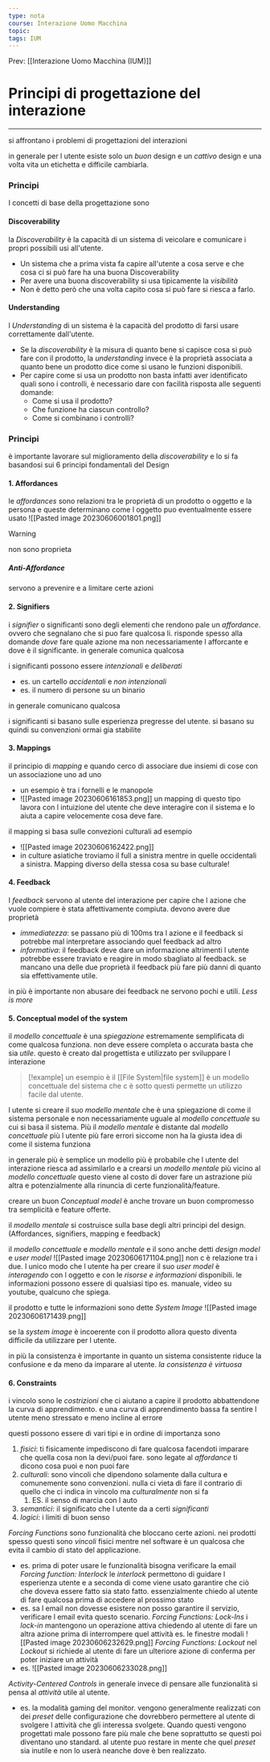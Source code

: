 ```yaml
---
type: nota
course: Interazione Uomo Macchina
topic: 
tags: IUM
---
```


Prev: [[Interazione Uomo Macchina (IUM)]]

# Principi di progettazione del interazione
---
si affrontano i problemi di progettazioni del interazioni 

in generale per l utente esiste solo un _buon_ design e un _cattivo_ design e una volta vita un etichetta e difficile cambiarla.

### Principi
I concetti di base della progettazione sono 

#### Discoverability 
la _Discoverability_ è la capacità di un sistema di veicolare e comunicare i propri possibili usi all'utente.
- Un sistema che a prima vista fa capire all'utente a cosa serve e che cosa ci si può fare ha una buona Discoverability 
- Per avere una buona discoverability si usa tipicamente la _visibilità_ 
- Non è detto però che una volta capito cosa si può fare si riesca a farlo.
#### Understanding
l _Understanding_ di un sistema è la capacità del prodotto di farsi usare correttamente dall'utente. 
- Se la _discoverability_ è la misura di quanto bene si capisce cosa si può fare con il prodotto, la _understanding_ invece è la proprietà associata a quanto bene un prodotto dice come si usano le funzioni disponibili.
- Per capire come si usa un prodotto non basta infatti aver identificato quali sono i controlli, è necessario dare con facilità risposta alle seguenti domande: 
	-  Come si usa il prodotto? 
	-  Che funzione ha ciascun controllo? 
	-  Come si combinano i controlli?



### Principi
è importante lavorare sul miglioramento della _discoverability_ e lo si fa basandosi sui 6 principi fondamentali del Design
#### 1. Affordances
le _affordances_ sono relazioni tra le proprietà di un prodotto o oggetto e la persona e queste determinano come l oggetto puo eventualmente essere usato
![[Pasted image 20230606001801.png]]
> [!warning]
> non sono proprieta

##### Anti-Affordance
servono a prevenire e a limitare certe azioni

#### 2. Signifiers
i _signifier_ o significanti sono degli elementi che rendono pale un _affordance_.  ovvero che segnalano che si puo fare qualcosa li. risponde spesso alla domande _dove_ fare quale azione ma non necessariamente l afforcante e dove è il significante. in generale comunica qualcosa

i significanti possono essere
_intenzionali_ e _deliberati_ 
- es. un cartello
 _accidentali_ e _non intenzionali_
- es. il numero di persone su un binario

in generale comunicano qualcosa

i significanti si basano sulle esperienza pregresse del utente. si basano su quindi su convenzioni ormai gia stabilite

#### 3. Mappings
il principio di _mapping_ e quando cerco di associare due insiemi di cose con un associazione uno ad uno
- un esempio è tra i fornelli e le manopole
- ![[Pasted image 20230606161853.png]]
un mapping di questo tipo lavora con l intuizione del utente che deve interagire con il sistema e lo aiuta a capire velocemente cosa deve fare.

il mapping si basa sulle convezioni culturali ad esempio
- ![[Pasted image 20230606162422.png]]
- in culture asiatiche troviamo il full a sinistra mentre in quelle occidentali a sinistra. Mapping diverso della stessa cosa su base culturale!
#### 4. Feedback
I _feedback_ servono al utente del interazione per capire che l azione che vuole compiere è stata affettivamente compiuta.
devono avere due proprietà
- _immediatezza_: se passano più di 100ms tra l azione e il feedback si potrebbe mal interpretare associando quel feedback ad altro
- _informativa_: il feedback deve dare un informazione altrimenti l utente potrebbe essere traviato e reagire in modo sbagliato al feedback.
se mancano una delle due proprietà il feedback più fare più danni di quanto sia effettivamente utile.

in più è importante non abusare dei feedback ne servono pochi e utili. _Less is more_

#### 5. Conceptual model of the system
il _modello concettuale_ è una _spiegazione_ estremamente semplificata di come qualcosa funziona. non deve essere completa o accurata basta che sia _utile_. 
questo è creato dal progettista e utilizzato per sviluppare l interazione

> [!example]
> un esempio è il [[File System|file system]] è un modello concettuale del sistema che c è sotto questi permette un utilizzo facile dal utente.

l utente si creare il suo _modello mentale_ che è una spiegazione di come il sistema personale e non necessariamente uguale al _modello concettuale_ su cui si basa il sistema. Più il _modello mentale_ è distante dal _modello concettuale_ più l utente più fare errori siccome non ha la giusta idea di come il sistema funziona 

in generale più è semplice un modello più è probabile che l utente del interazione riesca ad assimilarlo e a crearsi un _modello mentale_ più vicino al _modello concettuale_ questo viene al costo di dover fare un astrazione più altra e potenzialmente alla rinuncia di certe funzionalità/feature.

creare un buon _Conceptual model_ è anche trovare un buon compromesso tra semplicità e feature offerte.


il _modello mentale_ si costruisce sulla base degli altri principi del design. (Affordances, signifiers, mapping e feedback) 

il _modello concettuale_ e _modello mentale_ e il sono anche detti _design model_ e _user model_
![[Pasted image 20230606171104.png]]
non c è relazione tra i due. l unico modo che l utente ha per creare il suo _user model_ è _interagendo_ con l oggetto e con le _risorse e informazioni_ disponibili. le informazioni possono essere di qualsiasi tipo es. manuale, video su youtube, qualcuno che spiega. 

il prodotto e tutte le informazioni sono dette _System Image_
![[Pasted image 20230606171439.png]]

se la _system image_ è incoerente con il prodotto allora questo diventa difficile da utilizzare per l utente.


in più la consistenza è importante in quanto un sistema consistente riduce la confusione e da meno da imparare al utente. _la consistenza è virtuosa_
#### 6. Constraints
i vincolo sono le _costrizioni_ che ci aiutano a capire il prodotto abbattendone la curva di apprendimento. e una curva di apprendimento bassa fa sentire l utente meno stressato e meno incline al errore

questi possono essere di vari tipi e in ordine di importanza sono
1. _fisici_: ti fisicamente impediscono di fare qualcosa facendoti imparare che quella cosa non la devi/puoi fare. sono legate al _affordance_ ti dicono cosa puoi e non puoi fare
2. _culturali_: sono vincoli che dipendono solamente dalla cultura e comunemente sono convenzioni. nulla ci vieta di fare il contrario di quello che ci indica in vincolo ma _culturalmente_ non si fa
	1. ES. il senso di marcia con l auto
3. _semantici_: il significato che l utente da a certi _significanti_
4. _logici_: i limiti di buon senso

_Forcing Functions_
sono funzionalità che bloccano certe azioni. nei prodotti spesso questi sono _vincoli_ fisici mentre nel software è un qualcosa che evita il cambio di stato del applicazione.
- es. prima di poter usare le funzionalità bisogna verificare la email
_Forcing function: Interlock_
le _interlock_ permettono di guidare l esperienza utente e a seconda di come viene usato garantire che ciò che doveva essere fatto sia stato fatto. 
essenzialmente chiedo al utente di fare qualcosa prima di accedere al prossimo stato
- es. sa l email non dovesse esistere non posso garantire il servizio, verificare l email evita questo scenario.
_Forcing Functions: Lock-Ins_
i _lock-in_ mantengono un operazione attiva chiedendo al utente di fare un altra azione prima di interrompere quel attività
es.  le finestre modali ![[Pasted image 20230606232629.png]]
_Forcing Functions: Lockout_
nel _Lockout_ si richiede al utente di fare un ulteriore azione di conferma per poter iniziare un attività 
- es. ![[Pasted image 20230606233028.png]]

_Activity-Centered Controls_ 
in generale invece di pensare alle funzionalità si pensa al _attività_ utile al utente.
- es. la modalità gaming del monitor.
vengono generalmente realizzati con dei _preset_ delle configurazione che dovrebbero permettere al utente di svolgere l attività che gli interessa svolgete.
Quando questi vengono progettati male possono fare più male che bene soprattutto se questi poi diventano uno standard. al utente puo restare in mente che quel _preset_ sia inutile e non lo userà neanche dove è ben realizzato.
